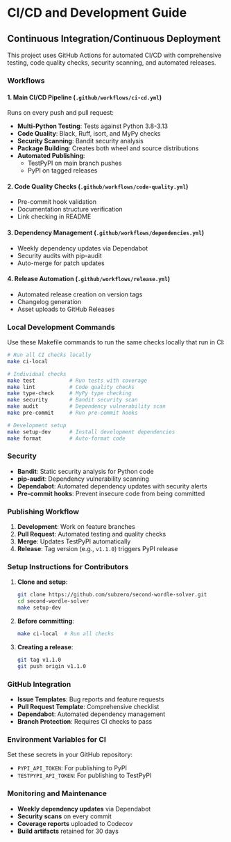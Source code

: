 # CI/CD and Development Guide

## Continuous Integration/Continuous Deployment

This project uses GitHub Actions for automated CI/CD with comprehensive testing, code quality checks, security scanning, and automated releases.

### Workflows

#### 1. Main CI/CD Pipeline (`.github/workflows/ci-cd.yml`)
Runs on every push and pull request:

- **Multi-Python Testing**: Tests against Python 3.8-3.13
- **Code Quality**: Black, Ruff, isort, and MyPy checks
- **Security Scanning**: Bandit security analysis
- **Package Building**: Creates both wheel and source distributions
- **Automated Publishing**: 
  - TestPyPI on main branch pushes
  - PyPI on tagged releases

#### 2. Code Quality Checks (`.github/workflows/code-quality.yml`)
- Pre-commit hook validation
- Documentation structure verification
- Link checking in README

#### 3. Dependency Management (`.github/workflows/dependencies.yml`)
- Weekly dependency updates via Dependabot
- Security audits with pip-audit
- Auto-merge for patch updates

#### 4. Release Automation (`.github/workflows/release.yml`)
- Automated release creation on version tags
- Changelog generation
- Asset uploads to GitHub Releases

### Local Development Commands

Use these Makefile commands to run the same checks locally that run in CI:

```bash
# Run all CI checks locally
make ci-local

# Individual checks
make test           # Run tests with coverage
make lint           # Code quality checks
make type-check     # MyPy type checking
make security       # Bandit security scan
make audit          # Dependency vulnerability scan
make pre-commit     # Run pre-commit hooks

# Development setup
make setup-dev      # Install development dependencies
make format         # Auto-format code
```

### Security

- **Bandit**: Static security analysis for Python code
- **pip-audit**: Dependency vulnerability scanning
- **Dependabot**: Automated dependency updates with security alerts
- **Pre-commit hooks**: Prevent insecure code from being committed

### Publishing Workflow

1. **Development**: Work on feature branches
2. **Pull Request**: Automated testing and quality checks
3. **Merge**: Updates TestPyPI automatically
4. **Release**: Tag version (e.g., `v1.1.0`) triggers PyPI release

### Setup Instructions for Contributors

1. **Clone and setup**:
   ```bash
   git clone https://github.com/subzero/second-wordle-solver.git
   cd second-wordle-solver
   make setup-dev
   ```

2. **Before committing**:
   ```bash
   make ci-local  # Run all checks
   ```

3. **Creating a release**:
   ```bash
   git tag v1.1.0
   git push origin v1.1.0
   ```

### GitHub Integration

- **Issue Templates**: Bug reports and feature requests
- **Pull Request Template**: Comprehensive checklist
- **Dependabot**: Automated dependency management
- **Branch Protection**: Requires CI checks to pass

### Environment Variables for CI

Set these secrets in your GitHub repository:

- `PYPI_API_TOKEN`: For publishing to PyPI
- `TESTPYPI_API_TOKEN`: For publishing to TestPyPI

### Monitoring and Maintenance

- **Weekly dependency updates** via Dependabot
- **Security scans** on every commit
- **Coverage reports** uploaded to Codecov
- **Build artifacts** retained for 30 days
